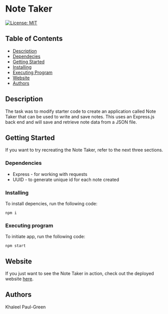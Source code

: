 # Note Taker

[![License: MIT](https://img.shields.io/badge/License-MIT-blue.svg)](https://opensource.org/licenses/MIT)

## Table of Contents

* [Description](#Description)
* [Dependecies](#Dependencies)
* [Getting Started](#Getting-Started)
* [Installing](#Installing)
* [Executing Program](#Executing-program)
* [Website](#Website)
* [Authors](#Authors)

## Description

The task was to modify starter code to create an application called Note Taker that can be used to write and save notes. This uses an Express.js back end and 
will save and retrieve note data from a JSON file.

## Getting Started

If you want to try recreating the Note Taker, refer to the next three sections.

### Dependencies

* Express - for working with requests
* UUID - to generate unique id for each note created

### Installing

To install depencies, run the following code:
```
npm i 
```

### Executing program

To initiate app, run the following code:
```
npm start
```

## Website

If you just want to see the Note Taker in action, check out the deployed website [here](https://kpg-note-taker.herokuapp.com/).

## Authors

Khaleel Paul-Green

